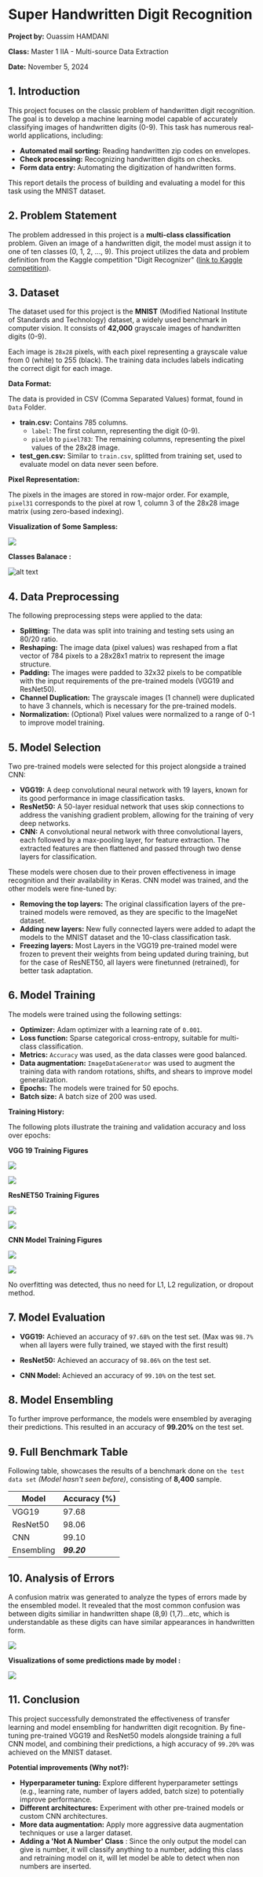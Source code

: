 # Super Handwritten Digit Recognition

**Project by:** Ouassim HAMDANI

**Class:** Master 1 IIA -  Multi-source Data Extraction


**Date:** November 5, 2024


## 1. Introduction

This project focuses on the classic problem of handwritten digit recognition. The goal is to develop a machine learning model capable of accurately classifying images of handwritten digits (0-9). This task has numerous real-world applications, including:

* **Automated mail sorting:** Reading handwritten zip codes on envelopes.
* **Check processing:** Recognizing handwritten digits on checks.
* **Form data entry:**  Automating the digitization of handwritten forms.

This report details the process of building and evaluating a model for this task using the MNIST dataset.


## 2. Problem Statement

The problem addressed in this project is a **multi-class classification** problem. Given an image of a handwritten digit, the model must assign it to one of ten classes (0, 1, 2, ..., 9).  This project utilizes the data and problem definition from the Kaggle competition "Digit Recognizer" ([link to Kaggle competition](https://www.kaggle.com/c/digit-recognizer)).


## 3. Dataset

The dataset used for this project is the **MNIST** (Modified National Institute of Standards and Technology) dataset, a widely used benchmark in computer vision. It consists of **42,000** grayscale images of handwritten digits (0-9).

Each image is `28x28` pixels, with each pixel representing a grayscale value from 0 (white) to 255 (black). The training data includes labels indicating the correct digit for each image.

**Data Format:**

The data is provided in CSV (Comma Separated Values) format, found in `Data` Folder.

* **train.csv:** Contains 785 columns.
    * `label`: The first column, representing the digit (0-9).
    * `pixel0` to `pixel783`: The remaining columns, representing the pixel values of the 28x28 image.
* **test_gen.csv:**  Similar to `train.csv`, splitted from training set, used to evaluate model on data never seen before.

**Pixel Representation:**

The pixels in the images are stored in row-major order. For example, `pixel31` corresponds to the pixel at row 1, column 3 of the 28x28 image matrix (using zero-based indexing).

**Visualization of Some Sampless:**

![](figures/samples.png)

**Classes Balanace :**

![alt text](figures/classes.png)

## 4. Data Preprocessing

The following preprocessing steps were applied to the data:

* **Splitting:** The data was split into training and testing sets using an 80/20 ratio.
* **Reshaping:** The image data (pixel values) was reshaped from a flat vector of 784 pixels to a 28x28x1 matrix to represent the image structure.
* **Padding:**  The images were padded to 32x32 pixels to be compatible with the input requirements of the pre-trained models (VGG19 and ResNet50).
* **Channel Duplication:** The grayscale images (1 channel) were duplicated to have 3 channels, which is necessary for the pre-trained models.
* **Normalization:** (Optional)  Pixel values were normalized to a range of 0-1 to improve model training.


## 5. Model Selection

Two pre-trained models were selected for this project alongside a trained CNN:

* **VGG19:** A deep convolutional neural network with 19 layers, known for its good performance in image classification tasks.
* **ResNet50:** A 50-layer residual network that uses skip connections to address the vanishing gradient problem, allowing for the training of very deep networks.
* **CNN:** A convolutional neural network with three convolutional layers, each followed by a max-pooling layer, for feature extraction. The extracted features are then flattened and passed through two dense layers for classification.

These models were chosen due to their proven effectiveness in image recognition and their availability in Keras. CNN model was trained, and the other models were fine-tuned by:

* **Removing the top layers:** The original classification layers of the pre-trained models were removed, as they are specific to the ImageNet dataset.
* **Adding new layers:** New fully connected layers were added to adapt the models to the MNIST dataset and the 10-class classification task.
* **Freezing layers:** Most Layers in the  VGG19 pre-trained model were frozen to prevent their weights from being updated during training, but for the case of ResNET50, all layers were finetunned (retrained), for better task adaptation.

## 6. Model Training

The models were trained using the following settings:

* **Optimizer:** Adam optimizer with a learning rate of `0.001`.
* **Loss function:** Sparse categorical cross-entropy, suitable for multi-class classification.
* **Metrics:** `Accuracy` was used, as the data classes were good balanced.
* **Data augmentation:** `ImageDataGenerator` was used to augment the training data with random rotations, shifts, and shears to improve model generalization.
* **Epochs:** The models were trained for 50 epochs.
* **Batch size:** A batch size of 200 was used.

**Training History:**

The following plots illustrate the training and validation accuracy and loss over epochs:


**VGG 19 Training Figures**

![](figures/model_vgg_acc.png)

![](figures/model_vgg_loss.png)

**ResNET50 Training Figures**

![](figures/model_resnet_acc.png)

![](figures/model_resnet_loss.png)

**CNN Model Training Figures**

![](figures/model_cnn_acc.png)

![](figures/model_cnn_loss.png)

No overfitting was detected, thus no need for L1, L2 regulization, or dropout method.

## 7. Model Evaluation

* **VGG19:** Achieved an accuracy of `97.68%` on the test set. (Max was `98.7%` when all layers were fully trained, we stayed with the first result)
* **ResNet50:** Achieved an accuracy of `98.06%` on the test set.

* **CNN Model:** Achieved an accuracy of `99.10%` on the test set.


## 8. Model Ensembling

To further improve performance, the models were ensembled by averaging their predictions. This resulted in an accuracy of **99.20%** on the test set.

## 9. Full Benchmark Table
Following table, showcases the results of a benchmark done on `the test data set` *(Model hasn't seen before)*, consisting of **8,400** sample.

| Model        | Accuracy (%)|
|--------------|-------------|
| VGG19        | 97.68       |
| ResNet50     | 98.06       |
| CNN          | 99.10       |
| Ensembling   | ***99.20*** |



## 10.  Analysis of Errors

A confusion matrix was generated to analyze the types of errors made by the ensembled model. It revealed that the most common confusion was between digits similiar in handwritten shape (8,9) (1,7)...etc, which is understandable as these digits can have similar appearances in handwritten form.

![](figures/cm.png)


**Visualizations of some predictions made by model :**

![](figures/preds.png)

## 11. Conclusion

This project successfully demonstrated the effectiveness of transfer learning and model ensembling for handwritten digit recognition. By fine-tuning pre-trained VGG19 and ResNet50 models alongside training a full CNN model, and combining their predictions, a high accuracy of ``99.20%`` was achieved on the MNIST dataset.

**Potential improvements (Why not?):**

* **Hyperparameter tuning:** Explore different hyperparameter settings (e.g., learning rate, number of layers added, batch size) to potentially improve performance.
* **Different architectures:** Experiment with other pre-trained models or custom CNN architectures.
* **More data augmentation:**  Apply more aggressive data augmentation techniques or use a larger dataset.
* **Adding a 'Not A Number' Class** : Since the only output the model can give is number, it will classify anything to a number, adding this class and retraining model on it, will let model be able to detect when non numbers are inserted.



